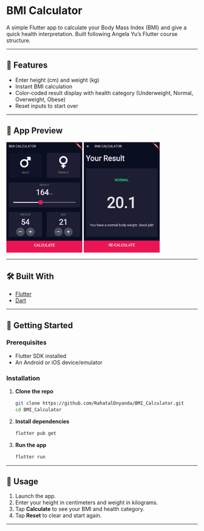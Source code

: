 # BMI Calculator

A simple Flutter app to calculate your Body Mass Index (BMI) and give a quick health interpretation. Built following Angela Yu’s Flutter course structure.

---

## 📝 Features

- Enter height (cm) and weight (kg)  
- Instant BMI calculation  
- Color-coded result display with health category (Underweight, Normal, Overweight, Obese)  
- Reset inputs to start over  

---

## 📱 App Preview

<p float="left">
  <img src="screenshots/Input_Image.png" width="200" alt="Input Page" />
  <img src="screenshots/Result_Image.png" width="200" alt="Result Page" />
</p>

---

## 🛠️ Built With

- [Flutter](https://flutter.dev/)  
- [Dart](https://dart.dev/)  

---

## 🚀 Getting Started

### Prerequisites

- Flutter SDK installed  
- An Android or iOS device/emulator  

### Installation

1. **Clone the repo**  
   ```bash
   git clone https://github.com/RahatalDnyanda/BMI_Calculator.git
   cd BMI_Calculator

2. **Install dependencies**

   ```bash
   flutter pub get
   ```

3. **Run the app**

   ```bash
   flutter run
   ```

---

## 📱 Usage

1. Launch the app.
2. Enter your height in centimeters and weight in kilograms.
3. Tap **Calculate** to see your BMI and health category.
4. Tap **Reset** to clear and start again.

---